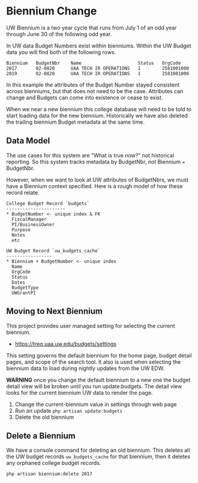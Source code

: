 # Biennium Change

UW Biennium is a two year cycle that runs from July 1 of an odd year through June
30 of the following odd year.

In UW data Budget Numbers exist within bienniums. Within the UW Budget data you will
find both of the following rows.

    Biennium   BudgetNbr    Name                     Status   OrgCode
    2017       02-0820      UAA TECH IR OPERATIONS   1        2581001000
    2019       02-0820      UAA TECH IR OPERATIONS   1        2581001000

In this example the attributes of the Budget Number stayed consistent across
bienniums, but that does not need to be the case. Attributes can change and Budgets
can come into existence or cease to exist.

When we near a new biennium this college database will need to be told to start
loading data for the new biennium. Historically we have also deleted the trailing
biennium Budget metadata at the same time.


## Data Model

The use cases for this system are "What is true now?" not historical reporting.
So this system tracks metadata by BudgetNbr, not Biennium + BudgetNbr. 

However, when we want to look at UW attributes of BudgetNbrs, we must have a 
Biennium context specified. Here is a rough model of how these record relate.

    College Budget Record `budgets`
    ----------------------
    * BudgetNumber <- unique index & FK
      FiscalManager
      PI/BusinessOwner
      Purpose
      Notes
      etc
    
    UW Budget Record `uw_budgets_cache`
    -----------------
    * Biennium + BudgetNumber <- unique index
      Name
      OrgCode
      Status
      Dates
      BudgetType
      UWGrantPI


## Moving to Next Biennium

This project provides user managed setting for selecting the current biennium.

* https://treq.uaa.uw.edu/budgets/settings

This setting governs the default biennium for the home page, budget detail pages,
and scope of the search tool. It also is used when selecting the biennium data to 
load during nightly updates from the UW EDW.

__WARNING__ once you change the default biennium to a new one the budget detail 
view will be broken until you run update:budgets. The detail view looks for the 
current biennium UW data to render the page.

1. Change the current-biennium value in settings through web page
2. Run an update `php artisan update:budgets`
3. Delete the old biennium


## Delete a Biennium

We have a console command for deleting an old biennium. This deletes all the UW 
budget records `uw_budgets_cache` for that biennium, then it deletes any orphaned 
college budget records.

    php artisan biennium:delete 2017

